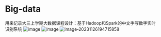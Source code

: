 # Big-data
用来记录大三上学期大数据课程设计：基于Hadoop和Spark的中文手写数字实时识别系统
![image](https://github.com/Li-Jihong/big-data/assets/92769434/cac73441-b35c-4b32-8216-df6d9c6b8cbf)
![image](https://github.com/Li-Jihong/big-data/assets/92769434/88bd0a47-3b9b-438b-9e3f-010f3ab935ce)
![image-20231126194715858](https://ljh-tuchuang-1311681554.cos.ap-nanjing.myqcloud.com/img/image-20231126194715858.png)
